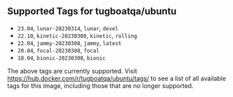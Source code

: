 ## Supported Tags for tugboatqa/ubuntu

* `23.04`, `lunar-20230314`, `lunar`, `devel`
* `22.10`, `kinetic-20230308`, `kinetic`, `rolling`
* `22.04`, `jammy-20230308`, `jammy`, `latest`
* `20.04`, `focal-20230308`, `focal`
* `18.04`, `bionic-20230308`, `bionic`

The above tags are currently supported. Visit https://hub.docker.com/r/tugboatqa/ubuntu/tags/ to see a list of all available tags for this image, including those that are no longer supported.
